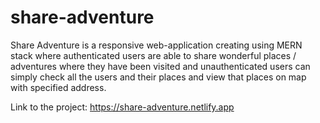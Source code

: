 # share-adventure
Share Adventure is a responsive web-application creating using MERN stack where authenticated users are able to share wonderful places / adventures where they have been visited and unauthenticated users can simply check all the users and their places and view that places on map with specified address.

Link to the project: https://share-adventure.netlify.app
